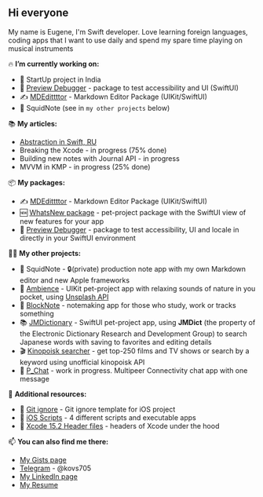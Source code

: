 ## Hi everyone

My name is Eugene, I'm Swift developer. Love learning foreign languages, coding apps that I want to use daily and spend my spare time playing on musical instruments

🔥 **I’m currently working on:**
 - 💊 StartUp project in India
 - 🧪 [Preview Debugger](https://github.com/kovs705/PreviewDebugger) - package to test accessibility and UI (SwiftUI)
 - ✍️ [MDEdittttor](https://github.com/kovs705/MDEdittttor) - Markdown Editor Package (UIKit/SwiftUI)
 - 📱 SquidNote (see in `my other projects` below)

📚 **My articles:**
 - [Abstraction in Swift, RU](https://habr.com/ru/articles/782834/)
 - Breaking the Xcode - in progress (75% done)
 - Building new notes with Journal API - in progress
 - MVVM in KMP - in progress (25% done)

📦 **My packages:**
 - ✍️ [MDEdittttor](https://github.com/kovs705/MDEdittttor) - Markdown Editor Package (UIKit/SwiftUI)
 - 🆕 [WhatsNew package](https://github.com/kovs705/WhatsNewPack) - pet-project package with the SwiftUI view of new features for your app
 - 🧪 [Preview Debugger](https://github.com/kovs705/PreviewDebugger) - package to test accessibility, UI and locale in directly in your SwiftUI environment

🙋‍♂️ **My other projects:**
 - 📱 SquidNote - 🔒(private) production note app with my own Markdown editor and new Apple frameworks
 - 🌿 [Ambience](https://github.com/kovs705/Ambience) - UIKit pet-project app with relaxing sounds of nature in you pocket, using [Unsplash API](https://unsplash.com/developers)
 - 📓 [BlockNote](https://github.com/kovs705/BlockNote-app) - notemaking app for those who study, work or tracks something
 - 📚 [JMDictionary](https://github.com/kovs705/JMDictionary) - SwiftUI pet-project app, using **JMDict** (the property of the Electronic Dictionary Research and Development Group) to search Japanese words with saving to favorites and editing details
 - 🎬 [Kinopoisk searcher](https://github.com/kovs705/Reshenie-Test) - get top-250 films and TV shows or search by a keyword using unofficial kinopoisk API
 - 💬 [P_Chat](https://github.com/kovs705/P_Chat) - work in progress. Multipeer Connectivity chat app with one message

🧐 **Additional resources:**
 - 📁 [Git ignore](https://github.com/kovs705/KMP-git-ignore) - Git ignore template for iOS project
 - 💼 [iOS Scripts](https://github.com/kovs705/iOSScripts) - 4 different scripts and executable apps
 - 🔨 [Xcode 15.2 Header files](https://github.com/kovs705/Xcode15-RuntimeHeaders) - headers of Xcode under the hood

📫 **You can also find me there:**
 - [My Gists page](https://gist.github.com/kovs705)
 - [Telegram](https://t.me/kovs705) - @kovs705
 - [My LinkedIn page](https://www.linkedin.com/in/kovs705/)
 - [My Resume](https://kovs705.github.io/Resume/)

